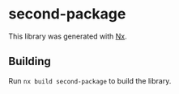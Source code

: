 # second-package

This library was generated with [Nx](https://nx.dev).

## Building

Run `nx build second-package` to build the library.
